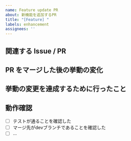 ```yaml
---
name: Feature update PR
about: 新機能を追加するPR
title: "[Feature] "
labels: enhancement
assignees: ''
---
```


<!-- 
PRを出していただき、ありがとうございます。
base branchを`dev`にするよう、お願いいたします。
-->

## 関連する Issue / PR
<!-- 
関連する Issue へのリンクを貼り付けてください
-->

## PR をマージした後の挙動の変化
<!-- 
この PR により達成したい事柄を簡潔に記載してください。
-->

## 挙動の変更を達成するために行ったこと
<!-- 
実装方針/内容の概略を記載してください
-->

## 動作確認
- [ ] テストが通ることを確認した
- [ ] マージ先がdevブランチであることを確認した
- [ ] ...

<!-- 
## その他
-->